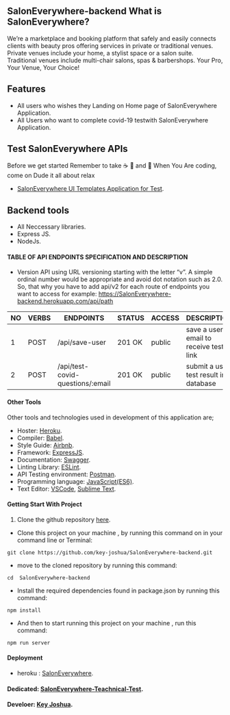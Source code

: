 ## SalonEverywhere-backend What is SalonEverywhere? 
We’re a marketplace and booking platform that safely and easily connects clients with beauty pros offering services in private or traditional venues. Private venues include your home, a stylist space or a salon suite. Traditional venues include multi-chair salons, spas &amp; barbershops.  Your Pro, Your Venue, Your Choice!
<br>

## Features

- All users who wishes they Landing on Home page of SalonEverywhere Application.
- All Users who want to complete covid-19 testwith SalonEverywhere Application.

## Test SalonEverywhere APIs

Before we get started Remember to take  :coffee:   :pizza:  and :dancer:   When You Are coding, come on Dude it all about relax

- [SalonEverywhere UI Templates Application for Test](https://SalonEverywhere-backend.herokuapp.com/).

## Backend tools

 - All Neccessary libraries.
 - Express JS.
 - NodeJs.


#### TABLE OF API ENDPOINTS SPECIFICATION AND DESCRIPTION

- Version API using URL versioning starting with the letter “v”. A simple ordinal
  number would be appropriate and avoid dot notation such as 2.0. So, that why you have to add api/v2
  for each route of endpoints you want to access for example: https://SalonEverywhere-backend.herokuapp.com/api/path  


|NO  | VERBS  | ENDPOINTS                            | STATUS   | ACCESS                   | DESCRIPTION                             |
|----|--------|--------------------------------------|----------|--------------------------|-----------------------------------------|
| 1  | POST   | /api/save-user                       |  201 OK  | public                   | save a user email to receive test link  |
| 2  | POST   | /api/test-covid-questions/:email     |  201 OK  | public                   | submit a user test result in database   |


#### Other Tools

Other tools and technologies used in development of this application are;
- Hoster: [Heroku](https://heroku.com/).
- Compiler: [Babel](https://babeljs.io/).
- Style Guide: [Airbnb](https://airbnb.io/projects/javascript/).
- Framework: [ExpressJS](http://expressjs.com/).
- Documentation: [Swagger](https://swagger.io/).
- Linting Library: [ESLint](https://eslint.org/).
- API Testing environment: [Postman](https://www.getpostman.com).
- Programming language: [JavaScript(ES6)](https://developer.mozilla.org/en-US/docs/Web/JavaScript/).
- Text Editor: [VSCode](https://code.visualstudio.com), [Sublime Text](https://www.sublimetext.com/).

#### Getting Start With Project

1. Clone the github repository [here](https://github.com/key-joshua/SalonEverywhere-backend.git). 

- Clone this project on your machine , by running this command on in your command line or Terminal:
 ```
git clone https://github.com/key-joshua/SalonEverywhere-backend.git
 ```
 - move to the cloned repository by running this command:
 ```
cd  SalonEverywhere-backend
 ```
 
 - Install the required dependencies found in package.json by running this command:
 ```
npm install
 ```
 - And then to start running  this project on your machine , run this command:
 ```
npm run server
```

#### Deployment

- heroku : [SalonEverywhere](https://SalonEverywhere-backend.herokuapp.com/).
#### Dedicated: [SalonEverywhere-Teachnical-Test](https://docs.google.com/document/d/1LcnZ0zrGXertDPFWq8Y3VnUk2woDgDqQnucpv6_fydA/edit).

#### Develoer: [Key Joshua](https://www.instagram.com/key_joshua/).
